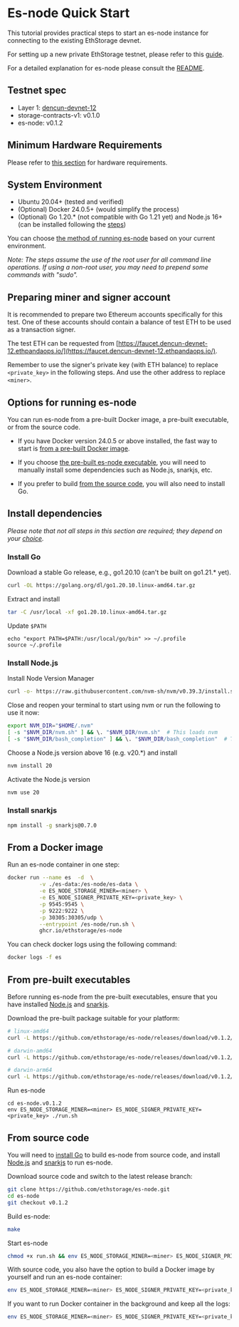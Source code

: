 # Es-node Quick Start

This tutorial provides practical steps to start an es-node instance for connecting to the existing EthStorage devnet. 

For setting up a new private EthStorage testnet, please refer to this [guide](/SETUP.md). 

For a detailed explanation for es-node please consult the [README](/README.md). 

## Testnet spec

- Layer 1: [dencun-devnet-12](https://dencun-devnet-12.ethpandaops.io/)
- storage-contracts-v1: v0.1.0
- es-node: v0.1.2

## Minimum Hardware Requirements 

Please refer to [this section](/README.md/#minimum-hardware-requirements) for hardware requirements.

## System Environment
 - Ubuntu 20.04+ (tested and verified)
 - (Optional) Docker 24.0.5+ (would simplify the process)
 - (Optional) Go 1.20.* (not compatible with Go 1.21 yet) and Node.js 16+ (can be installed following the [steps](#install-dependencies))

You can choose [the method of running es-node](#options-to-run-es-node) based on your current environment.

_Note: The steps assume the use of the root user for all command line operations. If using a non-root user, you may need to prepend some commands with "sudo"._

## Preparing miner and signer account

It is recommended to prepare two Ethereum accounts specifically for this test. One of these accounts should contain a balance of test ETH to be used as a transaction signer.

The test ETH can be requested from [https://faucet.dencun-devnet-12.ethpandaops.io/](https://faucet.dencun-devnet-12.ethpandaops.io/). 

Remember to use the signer's private key (with ETH balance) to replace `<private_key>` in the following steps. And use the other address to replace `<miner>`.

## Options for running es-node

You can run es-node from a pre-built Docker image, a pre-built executable, or from the source code.

 - If you have Docker version 24.0.5 or above installed, the fast way to start is [from a pre-built Docker image](#from-docker-image).

 - If you choose [the pre-built es-node executable](#from-pre-built-executables), you will need to manually install some dependencies such as Node.js, snarkjs, etc. 

 - If you prefer to build [from the source code](#from-source-code), you will also need to install Go. 

## Install dependencies

_Please note that not all steps in this section are required; they depend on your [choice](#options-to-run-es-node)._

### Install Go

Download a stable Go release, e.g., go1.20.10 (can't be built on go1.21.* yet). 
```sh
curl -OL https://golang.org/dl/go1.20.10.linux-amd64.tar.gz
```
Extract and install
```sh
tar -C /usr/local -xf go1.20.10.linux-amd64.tar.gz
```
Update `$PATH`
```
echo "export PATH=$PATH:/usr/local/go/bin" >> ~/.profile
source ~/.profile
```

### Install Node.js

Install Node Version Manager
```sh
curl -o- https://raw.githubusercontent.com/nvm-sh/nvm/v0.39.3/install.sh | bash
```
Close and reopen your terminal to start using nvm or run the following to use it now:
```sh
export NVM_DIR="$HOME/.nvm"
[ -s "$NVM_DIR/nvm.sh" ] && \. "$NVM_DIR/nvm.sh"  # This loads nvm
[ -s "$NVM_DIR/bash_completion" ] && \. "$NVM_DIR/bash_completion"  # This loads nvm bash_completion
```
Choose a Node.js version above 16 (e.g. v20.*) and install 
```sh
nvm install 20
```
Activate the Node.js version
```sh
nvm use 20
```
### Install snarkjs
```sh
npm install -g snarkjs@0.7.0
```

## From a Docker image

Run an es-node container in one step:
```sh
docker run --name es  -d  \
          -v ./es-data:/es-node/es-data \
          -e ES_NODE_STORAGE_MINER=<miner> \
          -e ES_NODE_SIGNER_PRIVATE_KEY=<private_key> \
          -p 9545:9545 \
          -p 9222:9222 \
          -p 30305:30305/udp \
          --entrypoint /es-node/run.sh \
          ghcr.io/ethstorage/es-node
```

You can check docker logs using the following command:
```sh
docker logs -f es 
```
## From pre-built executables

Before running es-node from the pre-built executables, ensure that you have installed [Node.js](#install-nodejs) and [snarkjs](#install-snarkjs).

Download the pre-built package suitable for your platform:

```sh
# linux-amd64
curl -L https://github.com/ethstorage/es-node/releases/download/v0.1.2/es-node.v0.1.2.linux-amd64.tar.gz | tar -xz
```
```sh
# darwin-amd64
curl -L https://github.com/ethstorage/es-node/releases/download/v0.1.2/es-node.v0.1.2.darwin-amd64.tar.gz | tar -xz
```
```sh
# darwin-arm64
curl -L https://github.com/ethstorage/es-node/releases/download/v0.1.2/es-node.v0.1.2.darwin-arm64.tar.gz | tar -xz
```
Run es-node
```
cd es-node.v0.1.2
env ES_NODE_STORAGE_MINER=<miner> ES_NODE_SIGNER_PRIVATE_KEY=<private_key> ./run.sh
```

## From source code

You will need to [install Go](#install-go) to build es-node from source code, and install [Node.js](#install-nodejs) and [snarkjs](#install-snarkjs) to run es-node.

Download source code and switch to the latest release branch:
```sh
git clone https://github.com/ethstorage/es-node.git
cd es-node
git checkout v0.1.2
```
Build es-node:
```sh
make
```

Start es-node
```sh
chmod +x run.sh && env ES_NODE_STORAGE_MINER=<miner> ES_NODE_SIGNER_PRIVATE_KEY=<private_key> ./run.sh
```

With source code, you also have the option to build a Docker image by yourself and run an es-node container:

```sh
env ES_NODE_STORAGE_MINER=<miner> ES_NODE_SIGNER_PRIVATE_KEY=<private_key> docker compose up 
```
If you want to run Docker container in the background and keep all the logs:
```sh
env ES_NODE_STORAGE_MINER=<miner> ES_NODE_SIGNER_PRIVATE_KEY=<private_key> ./run-docker.sh
```
